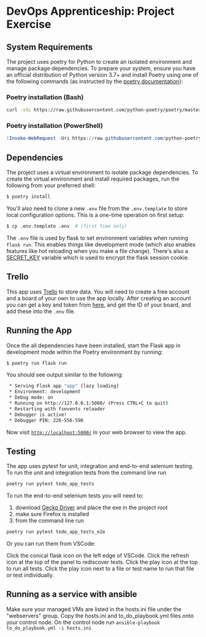 # DevOps Apprenticeship: Project Exercise

## System Requirements

The project uses poetry for Python to create an isolated environment and manage package dependencies. To prepare your system, ensure you have an official distribution of Python version 3.7+ and install Poetry using one of the following commands (as instructed by the [poetry documentation](https://python-poetry.org/docs/#system-requirements)):

### Poetry installation (Bash)

```bash
curl -sSL https://raw.githubusercontent.com/python-poetry/poetry/master/install-poetry.py | python -
```

### Poetry installation (PowerShell)

```powershell
(Invoke-WebRequest -Uri https://raw.githubusercontent.com/python-poetry/poetry/master/install-poetry.py -UseBasicParsing).Content | python -
```

## Dependencies

The project uses a virtual environment to isolate package dependencies. To create the virtual environment and install required packages, run the following from your preferred shell:

```bash
$ poetry install
```

You'll also need to clone a new `.env` file from the `.env.template` to store local configuration options. This is a one-time operation on first setup:

```bash
$ cp .env.template .env  # (first time only)
```

The `.env` file is used by flask to set environment variables when running `flask run`. This enables things like development mode (which also enables features like hot reloading when you make a file change). There's also a [SECRET_KEY](https://flask.palletsprojects.com/en/1.1.x/config/#SECRET_KEY) variable which is used to encrypt the flask session cookie.

## Trello

This app uses [Trello](https://trello.com/) to store data. You will need to create a free account and a board of your own to use the app locally.
After creating an account you can get a key and token from [here](https://trello.com/app-key), and get the ID of your board, and add these into the `.env` file.

## Running the App

Once the all dependencies have been installed, start the Flask app in development mode within the Poetry environment by running:
```bash
$ poetry run flask run
```

You should see output similar to the following:
```bash
 * Serving Flask app "app" (lazy loading)
 * Environment: development
 * Debug mode: on
 * Running on http://127.0.0.1:5000/ (Press CTRL+C to quit)
 * Restarting with fsevents reloader
 * Debugger is active!
 * Debugger PIN: 226-556-590
```
Now visit [`http://localhost:5000/`](http://localhost:5000/) in your web browser to view the app.

## Testing

The app uses pytest for unit, integration and end-to-end selenium testing.
To run the unit and integration tests from the command line run
```bash
poetry run pytest todo_app_tests
```
To run the end-to-end selenium tests you will need to:
1. download [Gecko Driver](https://github.com/mozilla/geckodriver/releases) and place the exe in the project root
1. make sure Firefox is installed
1. from the command line run
```bash
poetry run pytest todo_app_tests_e2e
```

Or you can run them from VSCode:

Click the conical flask icon on the left edge of VSCode. Click the refresh icon at the top of the panel to rediscover tests. Click the play icon at the top to run all tests. Click the play icon next to a file or test name to run that file or test individually.

## Running as a service with ansible

Make sure your managed VMs are listed in the hosts.ini file under the "webservers" group.
Copy the hosts.ini and to_do_playbook.yml files onto your control node.
On the control node run `ansible-playbook to_do_playbook.yml -i hosts.ini`